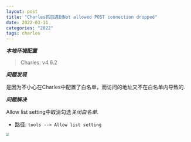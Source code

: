 ```yaml
---
layout: post
title: "Charles抓包遇到Not allowed POST connection dropped"
date: 2022-03-11
categories: "2022"
tags: charles
---
```


***本地环境配置***

> Charles: v4.6.2

***问题发现***

是因为不小心在Charles中配置了白名单，而访问的地址又不在白名单内导致的.

***问题解决***

Allow list setting中取消勾选*关闭白名单*.

- 路径: ``tools --> Allow list setting``
<img src="{{site.url}}/assets/image-20230109152319520.png" style="zoom:50%;" align="left">